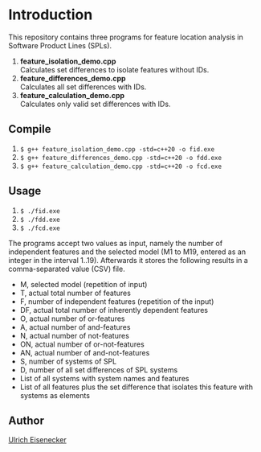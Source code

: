 # Introduction

This repository contains three programs for feature location analysis in Software Product Lines (SPLs).
1. **feature_isolation_demo.cpp**<br/>
Calculates set differences to isolate features without IDs.
2. **feature_differences_demo.cpp**<br/>
Calculates all set differences with IDs.
3. **feature_calculation_demo.cpp**<br/>
Calculates only valid set differences with IDs.

## Compile
1. `$ g++ feature_isolation_demo.cpp -std=c++20 -o fid.exe`
2. `$ g++ feature_differences_demo.cpp -std=c++20 -o fdd.exe`
2. `$ g++ feature_calculation_demo.cpp -std=c++20 -o fcd.exe`

## Usage
1. `$ ./fid.exe`
2. `$ ./fdd.exe`
2. `$ ./fcd.exe`

The programs accept two values as input, namely the number of independent features and the selected model (M1 to M19, entered as an integer in the interval 1..19). Afterwards it stores the following results in a comma-separated value (CSV) file.

- M, selected model (repetition of input)
- T, actual total number of features
- F, number of independent features (repetition of the input)
- DF, actual total number of inherently dependent features
- O, actual number of or-features
- A, actual number of and-features
- N, actual number of not-features
- ON, actual number of or-not-features
- AN, actual number of and-not-features
- S, number of systems of SPL 
- D, number of all set differences of SPL systems
- List of all systems with system names and features
- List of all features plus the set difference that isolates this feature with systems as elements

## Author
[Ulrich Eisenecker](https://www.wifa.uni-leipzig.de/personenprofil/mitarbeiter/prof-dr-ulrich-eisenecker)

